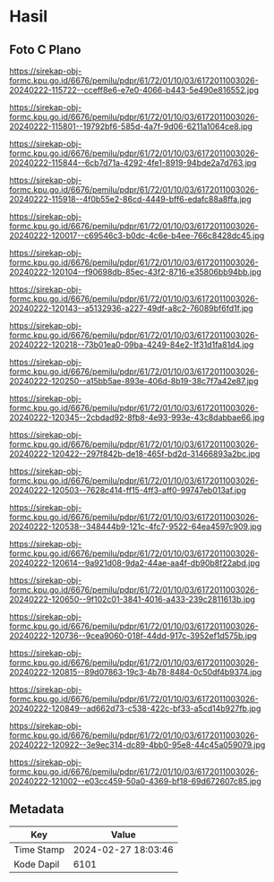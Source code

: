 # Hasil

## Foto C Plano

https://sirekap-obj-formc.kpu.go.id/6676/pemilu/pdpr/61/72/01/10/03/6172011003026-20240222-115722--cceff8e6-e7e0-4066-b443-5e490e816552.jpg

https://sirekap-obj-formc.kpu.go.id/6676/pemilu/pdpr/61/72/01/10/03/6172011003026-20240222-115801--19792bf6-585d-4a7f-9d06-6211a1064ce8.jpg

https://sirekap-obj-formc.kpu.go.id/6676/pemilu/pdpr/61/72/01/10/03/6172011003026-20240222-115844--6cb7d71a-4292-4fe1-8919-94bde2a7d763.jpg

https://sirekap-obj-formc.kpu.go.id/6676/pemilu/pdpr/61/72/01/10/03/6172011003026-20240222-115918--4f0b55e2-86cd-4449-bff6-edafc88a8ffa.jpg

https://sirekap-obj-formc.kpu.go.id/6676/pemilu/pdpr/61/72/01/10/03/6172011003026-20240222-120017--c69546c3-b0dc-4c6e-b4ee-766c8428dc45.jpg

https://sirekap-obj-formc.kpu.go.id/6676/pemilu/pdpr/61/72/01/10/03/6172011003026-20240222-120104--f90698db-85ec-43f2-8716-e35806bb94bb.jpg

https://sirekap-obj-formc.kpu.go.id/6676/pemilu/pdpr/61/72/01/10/03/6172011003026-20240222-120143--a5132936-a227-49df-a8c2-76089bf6fd1f.jpg

https://sirekap-obj-formc.kpu.go.id/6676/pemilu/pdpr/61/72/01/10/03/6172011003026-20240222-120218--73b01ea0-09ba-4249-84e2-1f31d1fa81d4.jpg

https://sirekap-obj-formc.kpu.go.id/6676/pemilu/pdpr/61/72/01/10/03/6172011003026-20240222-120250--a15bb5ae-893e-406d-8b19-38c7f7a42e87.jpg

https://sirekap-obj-formc.kpu.go.id/6676/pemilu/pdpr/61/72/01/10/03/6172011003026-20240222-120345--2cbdad92-8fb8-4e93-993e-43c8dabbae66.jpg

https://sirekap-obj-formc.kpu.go.id/6676/pemilu/pdpr/61/72/01/10/03/6172011003026-20240222-120422--297f842b-de18-465f-bd2d-31466893a2bc.jpg

https://sirekap-obj-formc.kpu.go.id/6676/pemilu/pdpr/61/72/01/10/03/6172011003026-20240222-120503--7628c414-ff15-4ff3-aff0-99747eb013af.jpg

https://sirekap-obj-formc.kpu.go.id/6676/pemilu/pdpr/61/72/01/10/03/6172011003026-20240222-120538--348444b9-121c-4fc7-9522-64ea4597c909.jpg

https://sirekap-obj-formc.kpu.go.id/6676/pemilu/pdpr/61/72/01/10/03/6172011003026-20240222-120614--9a921d08-9da2-44ae-aa4f-db90b8f22abd.jpg

https://sirekap-obj-formc.kpu.go.id/6676/pemilu/pdpr/61/72/01/10/03/6172011003026-20240222-120650--9f102c01-3841-4016-a433-239c2811613b.jpg

https://sirekap-obj-formc.kpu.go.id/6676/pemilu/pdpr/61/72/01/10/03/6172011003026-20240222-120736--9cea9060-018f-44dd-917c-3952ef1d575b.jpg

https://sirekap-obj-formc.kpu.go.id/6676/pemilu/pdpr/61/72/01/10/03/6172011003026-20240222-120815--89d07863-19c3-4b78-8484-0c50df4b9374.jpg

https://sirekap-obj-formc.kpu.go.id/6676/pemilu/pdpr/61/72/01/10/03/6172011003026-20240222-120849--ad662d73-c538-422c-bf33-a5cd14b927fb.jpg

https://sirekap-obj-formc.kpu.go.id/6676/pemilu/pdpr/61/72/01/10/03/6172011003026-20240222-120922--3e9ec314-dc89-4bb0-95e8-44c45a059079.jpg

https://sirekap-obj-formc.kpu.go.id/6676/pemilu/pdpr/61/72/01/10/03/6172011003026-20240222-121002--e03cc459-50a0-4369-bf18-69d672607c85.jpg


## Metadata

| Key        | Value               |
| ---------- | ------------------- |
| Time Stamp | 2024-02-27 18:03:46 |
| Kode Dapil | 6101                |



